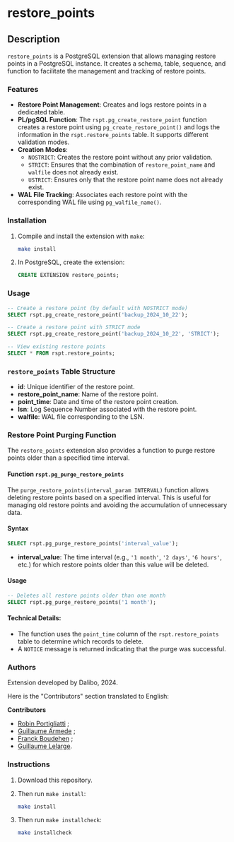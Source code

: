 # restore_points

## Description

`restore_points` is a PostgreSQL extension that allows managing restore points in a PostgreSQL instance. It creates a schema, table, sequence, and function to facilitate the management and tracking of restore points.

### Features

- **Restore Point Management**: Creates and logs restore points in a dedicated table.
- **PL/pgSQL Function**: The `rspt.pg_create_restore_point` function creates a restore point using `pg_create_restore_point()` and logs the information in the `rspt.restore_points` table. It supports different validation modes.
- **Creation Modes**:
  - `NOSTRICT`: Creates the restore point without any prior validation.
  - `STRICT`: Ensures that the combination of `restore_point_name` and `walfile` does not already exist.
  - `USTRICT`: Ensures only that the restore point name does not already exist.
- **WAL File Tracking**: Associates each restore point with the corresponding WAL file using `pg_walfile_name()`.

### Installation

1. Compile and install the extension with `make`:

   ```bash
   make install
   ```

2. In PostgreSQL, create the extension:

   ```sql
   CREATE EXTENSION restore_points;
   ```

### Usage

```sql
-- Create a restore point (by default with NOSTRICT mode)
SELECT rspt.pg_create_restore_point('backup_2024_10_22');

-- Create a restore point with STRICT mode
SELECT rspt.pg_create_restore_point('backup_2024_10_22', 'STRICT');

-- View existing restore points
SELECT * FROM rspt.restore_points;
```

### `restore_points` Table Structure

- **id**: Unique identifier of the restore point.
- **restore_point_name**: Name of the restore point.
- **point_time**: Date and time of the restore point creation.
- **lsn**: Log Sequence Number associated with the restore point.
- **walfile**: WAL file corresponding to the LSN.

### Restore Point Purging Function

The `restore_points` extension also provides a function to purge restore points older than a specified time interval.

#### Function `rspt.pg_purge_restore_points`

The `purge_restore_points(interval_param INTERVAL)` function allows deleting restore points based on a specified interval. This is useful for managing old restore points and avoiding the accumulation of unnecessary data.

#### Syntax

```sql
SELECT rspt.pg_purge_restore_points('interval_value');
```

- **interval_value**: The time interval (e.g., `'1 month'`, `'2 days'`, `'6 hours'`, etc.) for which restore points older than this value will be deleted.

#### Usage

```sql
-- Deletes all restore points older than one month
SELECT rspt.pg_purge_restore_points('1 month');
```

#### Technical Details:
- The function uses the `point_time` column of the `rspt.restore_points` table to determine which records to delete.
- A `NOTICE` message is returned indicating that the purge was successful.

### Authors

Extension developed by Dalibo, 2024.

Here is the "Contributors" section translated to English:

**Contributors**

- [Robin Portigliatti](https://www.linkedin.com/in/robin-portigliatti-464838a7/) ;
- [Guillaume Armede](https://www.linkedin.com/in/guillaume-armede-811304147/) ;
- [Franck Boudehen](https://www.linkedin.com/in/franck-boudehen-35754b65) ;
- [Guillaume Lelarge](https://github.com/gleu).


### Instructions

1. Download this repository.
2. Then run `make install`:

   ```bash
   make install
   ```

3. Then run `make installcheck`:

   ```bash
   make installcheck
   ```